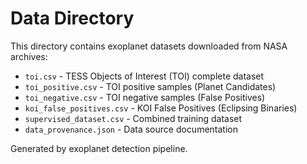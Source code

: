 # Data Directory

This directory contains exoplanet datasets downloaded from NASA archives:

- `toi.csv` - TESS Objects of Interest (TOI) complete dataset
- `toi_positive.csv` - TOI positive samples (Planet Candidates)  
- `toi_negative.csv` - TOI negative samples (False Positives)
- `koi_false_positives.csv` - KOI False Positives (Eclipsing Binaries)
- `supervised_dataset.csv` - Combined training dataset
- `data_provenance.json` - Data source documentation

Generated by exoplanet detection pipeline.
